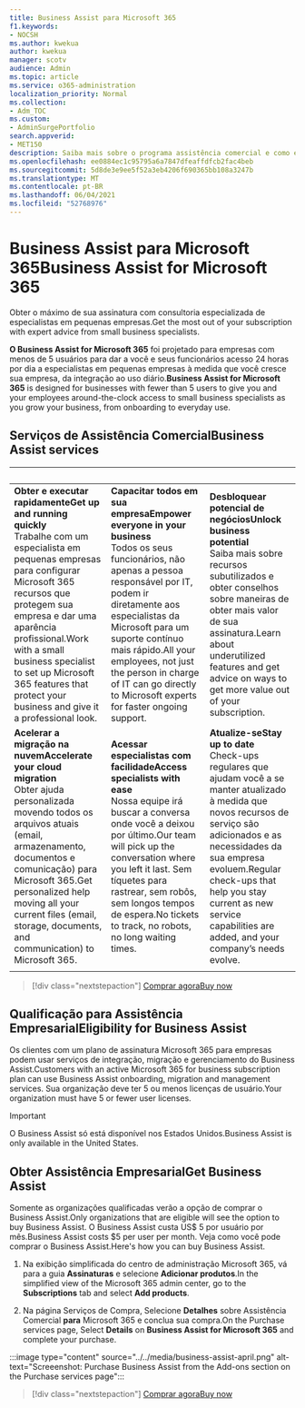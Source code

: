 ```yaml
---
title: Business Assist para Microsoft 365
f1.keywords:
- NOCSH
ms.author: kwekua
author: kwekua
manager: scotv
audience: Admin
ms.topic: article
ms.service: o365-administration
localization_priority: Normal
ms.collection:
- Adm_TOC
ms.custom:
- AdminSurgePortfolio
search.appverid:
- MET150
description: Saiba mais sobre o programa assistência comercial e como ele pode ajudar sua organização com ajuda e uso aprimorados para Microsoft 365 para empresas.
ms.openlocfilehash: ee0884ec1c95795a6a7847dfeaffdfcb2fac4beb
ms.sourcegitcommit: 5d8de3e9ee5f52a3eb4206f690365bb108a3247b
ms.translationtype: MT
ms.contentlocale: pt-BR
ms.lasthandoff: 06/04/2021
ms.locfileid: "52768976"
---
```

# <a name="business-assist-for-microsoft-365"></a><span data-ttu-id="b77fc-103">Business Assist para Microsoft 365</span><span class="sxs-lookup"><span data-stu-id="b77fc-103">Business Assist for Microsoft 365</span></span>

<span data-ttu-id="b77fc-104">Obter o máximo de sua assinatura com consultoria especializada de especialistas em pequenas empresas.</span><span class="sxs-lookup"><span data-stu-id="b77fc-104">Get the most out of your subscription with expert advice from small business specialists.</span></span>

<span data-ttu-id="b77fc-105">**O Business Assist for Microsoft 365** foi projetado para empresas com menos de 5 usuários para dar a você e seus funcionários acesso 24 horas por dia a especialistas em pequenas empresas à medida que você cresce sua empresa, da integração ao uso diário.</span><span class="sxs-lookup"><span data-stu-id="b77fc-105">**Business Assist for Microsoft 365** is designed for businesses with fewer than 5 users to give you and your employees around-the-clock access to small business specialists as you grow your business, from onboarding to everyday use.</span></span>

## <a name="business-assist-services"></a><span data-ttu-id="b77fc-106">Serviços de Assistência Comercial</span><span class="sxs-lookup"><span data-stu-id="b77fc-106">Business Assist services</span></span>

|&nbsp;|&nbsp;|&nbsp;|
|:-----|:-----|:-----|
|<span data-ttu-id="b77fc-107">**Obter e executar rapidamente**</span><span class="sxs-lookup"><span data-stu-id="b77fc-107">**Get up and running quickly**</span></span> <br> <span data-ttu-id="b77fc-108">Trabalhe com um especialista em pequenas empresas para configurar Microsoft 365 recursos que protegem sua empresa e dar uma aparência profissional.</span><span class="sxs-lookup"><span data-stu-id="b77fc-108">Work with a small business specialist to set up Microsoft 365 features that protect your business and give it a professional look.</span></span> |<span data-ttu-id="b77fc-109">**Capacitar todos em sua empresa**</span><span class="sxs-lookup"><span data-stu-id="b77fc-109">**Empower everyone in your business**</span></span> <br> <span data-ttu-id="b77fc-110">Todos os seus funcionários, não apenas a pessoa responsável por IT, podem ir diretamente aos especialistas da Microsoft para um suporte contínuo mais rápido.</span><span class="sxs-lookup"><span data-stu-id="b77fc-110">All your employees, not just the person in charge of IT can go directly to Microsoft experts for faster ongoing support.</span></span> |<span data-ttu-id="b77fc-111">**Desbloquear potencial de negócios**</span><span class="sxs-lookup"><span data-stu-id="b77fc-111">**Unlock business potential**</span></span> <br> <span data-ttu-id="b77fc-112">Saiba mais sobre recursos subutilizados e obter conselhos sobre maneiras de obter mais valor de sua assinatura.</span><span class="sxs-lookup"><span data-stu-id="b77fc-112">Learn about underutilized features and get advice on ways to get more value out of your subscription.</span></span> |
|<span data-ttu-id="b77fc-113">**Acelerar a migração na nuvem**</span><span class="sxs-lookup"><span data-stu-id="b77fc-113">**Accelerate your cloud migration**</span></span> <br> <span data-ttu-id="b77fc-114">Obter ajuda personalizada movendo todos os arquivos atuais (email, armazenamento, documentos e comunicação) para Microsoft 365.</span><span class="sxs-lookup"><span data-stu-id="b77fc-114">Get personalized help moving all your current files (email, storage, documents, and communication) to Microsoft 365.</span></span> |<span data-ttu-id="b77fc-115">**Acessar especialistas com facilidade**</span><span class="sxs-lookup"><span data-stu-id="b77fc-115">**Access specialists with ease**</span></span> <br> <span data-ttu-id="b77fc-116">Nossa equipe irá buscar a conversa onde você a deixou por último.</span><span class="sxs-lookup"><span data-stu-id="b77fc-116">Our team will pick up the conversation where you left it last.</span></span> <span data-ttu-id="b77fc-117">Sem tíquetes para rastrear, sem robôs, sem longos tempos de espera.</span><span class="sxs-lookup"><span data-stu-id="b77fc-117">No tickets to track, no robots, no long waiting times.</span></span> |<span data-ttu-id="b77fc-118">**Atualize-se**</span><span class="sxs-lookup"><span data-stu-id="b77fc-118">**Stay up to date**</span></span> <br> <span data-ttu-id="b77fc-119">Check-ups regulares que ajudam você a se manter atualizado à medida que novos recursos de serviço são adicionados e as necessidades da sua empresa evoluem.</span><span class="sxs-lookup"><span data-stu-id="b77fc-119">Regular check-ups that help you stay current as new service capabilities are added, and your company’s needs evolve.</span></span> |
| | | |

> [!div class="nextstepaction"]
> [<span data-ttu-id="b77fc-120">Comprar agora</span><span class="sxs-lookup"><span data-stu-id="b77fc-120">Buy now</span></span>](https://go.microsoft.com/fwlink/p/?linkid=2158423)

## <a name="eligibility-for-business-assist"></a><span data-ttu-id="b77fc-121">Qualificação para Assistência Empresarial</span><span class="sxs-lookup"><span data-stu-id="b77fc-121">Eligibility for Business Assist</span></span>

<span data-ttu-id="b77fc-122">Os clientes com um plano de assinatura Microsoft 365 para empresas podem usar serviços de integração, migração e gerenciamento do Business Assist.</span><span class="sxs-lookup"><span data-stu-id="b77fc-122">Customers with an active Microsoft 365 for business subscription plan can use Business Assist onboarding, migration and management services.</span></span> <span data-ttu-id="b77fc-123">Sua organização deve ter 5 ou menos licenças de usuário.</span><span class="sxs-lookup"><span data-stu-id="b77fc-123">Your organization must have 5 or fewer user licenses.</span></span>

> [!IMPORTANT]
> <span data-ttu-id="b77fc-124">O Business Assist só está disponível nos Estados Unidos.</span><span class="sxs-lookup"><span data-stu-id="b77fc-124">Business Assist is only available in the United States.</span></span>

## <a name="get-business-assist"></a><span data-ttu-id="b77fc-125">Obter Assistência Empresarial</span><span class="sxs-lookup"><span data-stu-id="b77fc-125">Get Business Assist</span></span>

<span data-ttu-id="b77fc-126">Somente as organizações qualificadas verão a opção de comprar o Business Assist.</span><span class="sxs-lookup"><span data-stu-id="b77fc-126">Only organizations that are eligible will see the option to buy Business Assist.</span></span> <span data-ttu-id="b77fc-127">O Business Assist custa US$ 5 por usuário por mês.</span><span class="sxs-lookup"><span data-stu-id="b77fc-127">Business Assist costs $5 per user per month.</span></span> <span data-ttu-id="b77fc-128">Veja como você pode comprar o Business Assist.</span><span class="sxs-lookup"><span data-stu-id="b77fc-128">Here's how you can buy Business Assist.</span></span>

1. <span data-ttu-id="b77fc-129">Na exibição simplificada do centro de administração Microsoft 365, vá para a guia **Assinaturas** e selecione **Adicionar produtos**.</span><span class="sxs-lookup"><span data-stu-id="b77fc-129">In the simplified view of the Microsoft 365 admin center, go to the **Subscriptions** tab and select **Add products**.</span></span>

2. <span data-ttu-id="b77fc-130">Na página Serviços de Compra, Selecione **Detalhes** sobre Assistência Comercial **para** Microsoft 365 e conclua sua compra.</span><span class="sxs-lookup"><span data-stu-id="b77fc-130">On the Purchase services page, Select **Details** on **Business Assist for Microsoft 365** and complete your purchase.</span></span>

:::image type="content" source="../../media/business-assist-april.png" alt-text="Screeenshot: Purchase Business Assist from the Add-ons section on the Purchase services page":::

> [!div class="nextstepaction"]
> [<span data-ttu-id="b77fc-132">Comprar agora</span><span class="sxs-lookup"><span data-stu-id="b77fc-132">Buy now</span></span>](https://go.microsoft.com/fwlink/p/?linkid=2158423)

